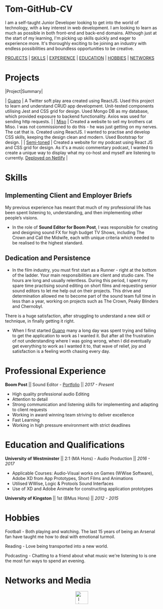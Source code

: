# Tom-GitHub-CV

I am a self-taught Junior Developer looking to get into the world of technology, with a key interest in web development. I am looking to learn as much as possible in both front-end and back-end domains. Although just at the start of my learning, I'm picking up skills quickly and eager to experience more. It's thoroughly exciting to be joining an industry with endless possibilities and boundless opportunities to be creative.

[PROJECTS](#projects) | [SKILLS](#skills) | [EXPERIENCE](#professional-experience) | [EDUCATION](#education-and-qualifications) | [HOBBIES](#hobbies) | [NETWORKS](#networks-and-media)

# Projects

|Project|Summary|

| [Guano](https://github.com/T-Stewart/Guano) | A Twitter soft play area created using ReactJS. Used this project to learn and understand CRUD app development. Unit-tested components utilising Jest and CSS grid for design. Used Mongo DB as my database, which provided exposure to backend functionality. Axios was used for sending http requests. |
| [Miso](https://github.com/T-Stewart/miso) | Created a website to sell my brothers cat Miso. I was not commissioned to do this - he was just getting on my nerves. The cat that is. Created using ReactJS. I wanted to practise and develop CSS skills, keeping the design clean and modern. Used Bootstrap for design. |
| [Semi-toned](https://github.com/T-Stewart/semi-toned) | Created a website for my podcast using React JS and CSS grid for design. As it's a music commentary podcast, I wanted to create a unique way to display what my co-host and myself are listening to currently. [Deployed on Netlify](https://competent-hugle-6b7204.netlify.app) |

<!-- card web app - work in progress. Used with vanilla JavaScript - great for understanding what goes on under the hood before tackling frameworks including React JS. -->
<!-- Ruby -->

# Skills

## Implementing Client and Employer Briefs

My previous experience has meant that much of my professional life has been spent listening to, understanding, and then implementing other people’s visions.

- In the role of **Sound Editor for Boom Post**, I was responsible for creating and designing sound FX for high budget TV Shows, including The Crown and Call the Midwife, each with unique criteria which needed to be realised to the highest standard.

## Dedication and Persistence

- In the film industry, you must first start as a Runner - right at the bottom of the ladder. Your main responsibilities are client and studio care. The hours are long and usually relentless. During this period, I spent my spare time practising sound editing on short films and requesting senior sound editors to let me help out on their projects. This drive and determination allowed me to become part of the sound team full time in less than a year, working on projects such as The Crown, Peaky Blinders and Chernobyl.

There is a huge satisfaction, after struggling to understand a new skill or technique, in finally getting it right.

- When I first started [Guano](https://github.com/T-Stewart/Guano) many a long day was spent trying and failing to get the application to work as I wanted it. But after all the frustration of not understanding where I was going wrong, when I did eventually get everything to work as I wanted it to, that wave of relief, joy and satisfaction is a feeling worth chasing every day.

# Professional Experience

**Boom Post** || Sound Editor - [Portfolio](https://www.imdb.com/name/nm10115454/) || _2017 - Present_

- High quality professional audio Editing
- Attention to detail
- Strong communication and listening skills for implementing and adapting to client requests
- Working in award winning team striving to deliver excellence
- Fast Learning
- Working in high pressure environment with strict deadlines

# Education and Qualifications

**University of Westminster** || 2:1 (MA Hons) - Audio Production || _2016 - 2017_

- Applicable Courses: Audio-Visual works on Games (WWise Software), Adobe XD from App Prototypes, Short Films and Animations
- Utilised WWise, Logic & Protools Sound Interfaces
- Use of XD and Adobe Animate for constructing application prototypes

**University of Kingston** || 1st (BMus Hons) || _2012 - 2015_

# Hobbies

Football - Both playing and watching. The last 15 years of being an Arsenal fan have taught me how to deal with emotional turmoil.

Reading - Love being transported into a new world.

Podcasting - Chatting to a friend about what music we're listening to is one the most fun ways to spend an evening.

# Networks and Media

<div style="text-align: center; letter-spacing: 20px">

  <a href="https://www.linkedin.com/in/tom-stewart-394439203/">
  <img src="https://cdn1.iconfinder.com/data/icons/logotypes/32/square-linkedin-128.png" alt="linkedin" hspace="50" height="42" width="42"></a>

</div>

